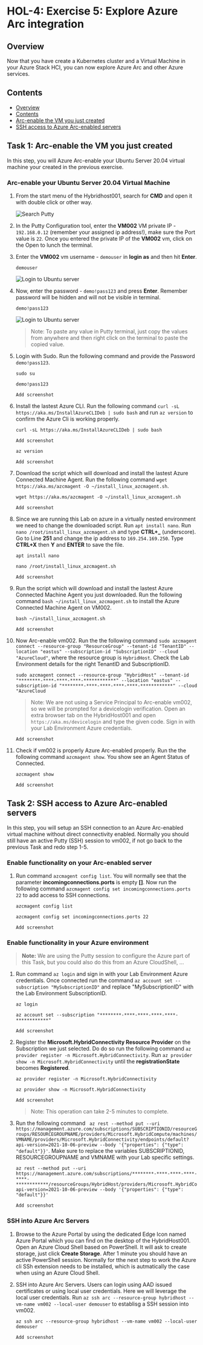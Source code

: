 # HOL-4: Exercise 5: Explore Azure Arc integration

## Overview

Now that you have create a Kubernetes cluster and a Virtual Machine in your Azure Stack HCI, you can now explore Azure Arc and other Azure services.

Contents
-----------
- [Overview](#overview)
- [Contents](#contents)
- [Arc-enable the VM you just created](#task-1-arc-enable-the-vm-you-just-created)
- [SSH access to Azure Arc-enabled servers](#task-2-ssh-access-to-azure-arc-enabled-servers)

Task 1: Arc-enable the VM you just created
----
In this step, you will Azure Arc-enable your Ubuntu Server 20.04 virtual machine your created in the previous exercise.

### Arc-enable your Ubuntu Server 20.04 Virtual Machine ###
1. From the start menu of the Hybridhost001, search for **CMD** and open it with double click or other way.

    ![](.././media/startputty.png "Search Putty")
    
1. In the Putty Configuration tool, enter the **VM002** VM private IP - ```192.168.0.12``` (remember your assigned ip address!), make sure the Port value is ```22```. Once you entered the private IP of the **VM002** vm, click on the Open to lunch the terminal.
    
1. Enter the **VM002** vm username - ```demouser``` in **login as** and then hit **Enter**. 

   ```
   demouser
   ```

    ![](./media/ubuntuarc01.png "Login to Ubuntu server")

1. Now, enter the password - ```demo!pass123``` and press **Enter**. Remember password will be hidden and will not be visible in terminal.

   ```
   demo!pass123
   ```

    ![](./media/ubuntuarc01.png "Login to Ubuntu server")
    
    > Note: To paste any value in Putty terminal, just copy the values from anywhere and then right click on the terminal to paste the copied value.

1. Login with Sudo. Run the following command and provide the Password `demo!pass123`.

   ```
   sudo su
   ```
   
   ```
   demo!pass123
   ```
    ```Add screenshot```

1. Install the lastest Azure CLI. Run the following command ```curl -sL https://aka.ms/InstallAzureCLIDeb | sudo bash``` and run ```az version``` to confirm the Azure Cli is working properly.

    ```
    curl -sL https://aka.ms/InstallAzureCLIDeb | sudo bash
    ```
     ```Add screenshot```
    ```
    az version
    ```
    ```Add screenshot```

1. Download the script which will download and install the lastest Azure Connected Machine Agent. Run the following command ```wget https://aka.ms/azcmagent -O ~/install_linux_azcmagent.sh```.
    ```
    wget https://aka.ms/azcmagent -O ~/install_linux_azcmagent.sh
    ```
     ```Add screenshot```

1. Since we are running this Lab on azure in a virtually nested environment we need to change the downloaded script. Run ```apt install nano```. Run ```nano /root/install_linux_azcmagent.sh``` and type **CTRL+_** (underscore). Go to Line **251** and change the ip address to ```169.254.169.250```. Type **CTRL+X** then **Y** and **ENTER** to save the file.
    ```
    apt install nano
    ```
    ```
    nano /root/install_linux_azcmagent.sh
    ```
      ```Add screenshot```   

1. Run the script which will download and install the lastest Azure Connected Machine Agent you just downloaded. Run the following command ```bash ~/install_linux_azcmagent.sh``` to install the Azure Connected Machine Agent on VM002.
    
    ```
    bash ~/install_linux_azcmagent.sh
    ```
     ```Add screenshot```        

1. Now Arc-enable vm002. Run the the following command ```sudo azcmagent connect --resource-group "ResourceGroup" --tenant-id "TenantID" --location "eastus" --subscription-id "SubscriptionID" --cloud "AzureCloud"```, where the resource group is ```HybridHost```. Check the Lab Environment details for the right TenantID and SubscriptionID.
    ```
    sudo azcmagent connect --resource-group "HybridHost" --tenant-id "********-****-****-****-************" --location "eastus" --subscription-id "********-****-****-****-****-************" --cloud "AzureCloud
    ```
    > Note: We are not using a Service Principal to Arc-enable vm002, so we will be prompted for a devicelogin verification. Open an extra browser tab on the HybridHost001 and open ```https://aka.ms/devicelogin``` and type the given code. Sign in with your Lab Environment Azure credentials.

     ```Add screenshot```

1. Check if vm002 is properly Azure Arc-enabled properly. Run the the following command ```azcmagent show```. You show see an Agent Status of Connected.    
    ```
    azcmagent show
    ```
     ```Add screenshot```  

Task 2: SSH access to Azure Arc-enabled servers
----
In this step, you will setup an SSH connection to an Azure Arc-enabled virtual machine without direct connectivity enabled. Normally you should still have an active Putty (SSH) session to vm002, if not go back to the previous Task and redo step 1-5.

### Enable functionality on your Arc-enabled server ###
1. Run command ```azcmagent config list```. You will normally see that the parameter **incomingconnections.ports** is empty **[]**. Now run the following command ```azcmagent config set incomingconnections.ports 22``` to add access to SSH connections.

   ```
   azcmagent config list
   ```
   ```
   azcmagent config set incomingconnections.ports 22
   ```
    ```Add screenshot```


### Enable functionality in your Azure environment ###
 > **Note:** We are using the Putty session to configure the Azure part of this Task, but you could also do this from an Azure CloudShell, ...

1. Run command ```az login``` and sign in with your Lab Environment Azure credentials. Once connected run the command ```az account set --subscription "MySubscriptionID"``` and replace "MySubscriptionID" with the Lab Environment SubscriptionID.

   ```
   az login
   ```
   ```
   az account set --subscription "********-****-****-****-****-************"
   ```
    ```Add screenshot```

1. Register the **Microsoft.HybridConnectivity Resource Provider** on the Subscription we just selected. Do do so run the following command ```az provider register -n Microsoft.HybridConnectivity```. Run ```az provider show -n Microsoft.HybridConnectivity``` until the **registrationState** becomes **Registered**.

   ```
   az provider register -n Microsoft.HybridConnectivity
   ```
   ```
   az provider show -n Microsoft.HybridConnectivity
   ```   

    ```Add screenshot```  

    > Note: This operation can take 2-5 minutes to complete.

1.  Run the following command ``` az rest --method put --uri https://management.azure.com/subscriptions/SUBSCRIPTIONID/resourceGroups/RESOURCEGROUPNAME/providers/Microsoft.HybridCompute/machines/VMNAME/providers/Microsoft.HybridConnectivity/endpoints/default?api-version=2021-10-06-preview --body '{"properties": {"type": "default"}}'```. Make sure to replace the variables SUBSCRIPTIONID, RESOURCEGROUPNAME and VMNAME with your Lab specific settings.

    ```
    az rest --method put --uri https://management.azure.com/subscriptions/********-****-****-****-****-************/resourceGroups/HybridHost/providers/Microsoft.HybridCompute/machines/vm002/providers/Microsoft.HybridConnectivity/endpoints/default?api-version=2021-10-06-preview --body '{"properties": {"type": "default"}}'
    ```

    ```Add screenshot```


### SSH into Azure Arc Servers ###
1. Browse to the Azure Portal by using the dedicated Edge Icon named Azure Portal which you can find on the desktop of the HybridHost001. Open an Azure Cloud Shell based on PowerShell. It will ask to create storage, just click **Create Storage**. After 1 minute you should have an active PowerShell session. Normally for tthe next step to work the Azure cli SSh extension needs to be installed, which is autmatically the case when using an Azure Cloud Shell.

1. SSH into Azure Arc Servers. Users can login using AAD issued certificates or using local user credentials. Here we will leverage the local user credentials. Run ```az ssh arc --resource-group hybridhost --vm-name vm002 --local-user demouser``` to establisg a SSH session into vm002.

   ```
   az ssh arc --resource-group hybridhost --vm-name vm002 --local-user demouser
   ```

    ```Add screenshot```    

